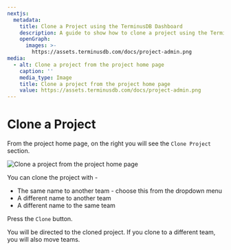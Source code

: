 ```yaml
---
nextjs:
  metadata:
    title: Clone a Project using the TerminusDB Dashboard
    description: A guide to show how to clone a project using the TerminusDB dashboard.
    openGraph:
      images: >-
        https://assets.terminusdb.com/docs/project-admin.png
media:
  - alt: Clone a project from the project home page
    caption: ''
    media_type: Image
    title: Clone a project from the project home page
    value: https://assets.terminusdb.com/docs/project-admin.png
---
```


# Clone a Project

From the project home page, on the right you will see the `Clone Project` section.

![Clone a project from the project home page](https://assets.terminusdb.com/docs/project-admin.png)

You can clone the project with -

*   The same name to another team - choose this from the dropdown menu
*   A different name to another team
*   A different name to the same team

Press the `Clone` button.

You will be directed to the cloned project. If you clone to a different team, you will also move teams.